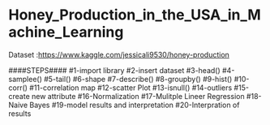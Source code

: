 # Honey_Production_in_the_USA_in_Machine_Learning

Dataset :https://www.kaggle.com/jessicali9530/honey-production

####STEPS####
#1-import library
#2-insert dataset
#3-head()
#4-samplee()
#5-tail()
#6-shape
#7-describe()
#8-groupby()
#9-hist()
#10-corr()
#11-correlation map
#12-scatter Plot
#13-isnull()
#14-outliers
#15-create new attribute
#16-Normalization
#17-Mulitple Lineer Regression
#18-Naive Bayes
#19-model results and interpretation
#20-Interpration of results
